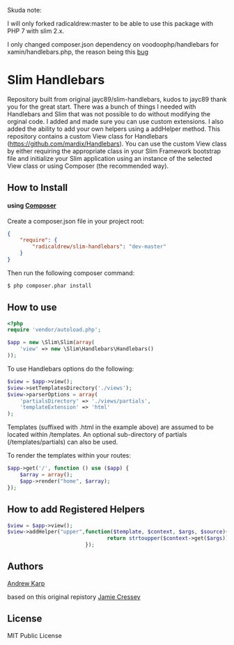 Skuda note:

I will only forked radicaldrew:master to be able to use this package with
PHP 7 with slim 2.x.

I only changed composer.json dependency on voodoophp/handlebars for xamin/handlebars.php,
the reason being this [bug](https://github.com/XaminProject/handlebars.php/issues/133)


# Slim Handlebars

Repository built from original jayc89/slim-handlebars, kudos to jayc89 thank you for the great
start. There was a bunch of things I needed with Handlebars and Slim that was not possible
to do without modifying the orginal code. I added and made sure you can use custom extensions.
I also added the ability to add your own helpers using a addHelper method.
This repository contains a custom View class for Handlebars (https://github.com/mardix/Handlebars). 
You can use the custom View class by either requiring the appropriate class in your 
Slim Framework bootstrap file and initialize your Slim application using an instance of 
the selected View class or using Composer (the recommended way).


## How to Install

#### using [Composer](http://getcomposer.org/)

Create a composer.json file in your project root:
    
```json
{
    "require": {
        "radicaldrew/slim-handlebars": "dev-master"
    }
}
```

Then run the following composer command:

```bash
$ php composer.phar install
```

## How to use
    
```php
<?php
require 'vendor/autoload.php';

$app = new \Slim\Slim(array(
    'view' => new \Slim\Handlebars\Handlebars()
));
```

To use Handlebars options do the following:
    
```php
$view = $app->view();
$view->setTemplatesDirectory('./views');
$view->parserOptions = array(
    'partialsDirectory' => './views/partials',
    'templateExtension' => 'html'
);
```

Templates (suffixed with .html in the example above) are assumed to be located within <doc root>/templates. An optional sub-directory of partials (<doc root>/templates/partials) can also be used.

To render the templates within your routes:
    
```php
$app->get('/', function () use ($app) {
    $array = array();
    $app->render("home", $array);
});
```

## How to add Registered Helpers
```php
$view = $app->view();
$view->addHelper("upper",function($template, $context, $args, $source){
                                return strtoupper($context->get($args));
                         });
```



## Authors
[Andrew Karp](https://github.com/radicaldrew)

based on this original repistory
[Jamie Cressey](https://github.com/jayc89)

## License

MIT Public License
